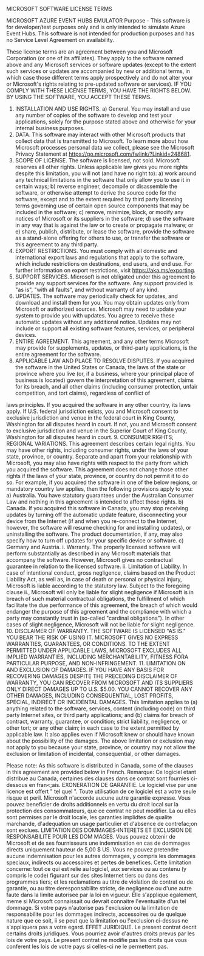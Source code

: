 MICROSOFT SOFTWARE LICENSE TERMS 

MICROSOFT AZURE EVENT HUBS EMULATOR
Purpose - This software is for developer/test purposes only and is only intended to simulate Azure Event Hubs. This software is not intended for production purposes and has no Service Level Agreement on availability.

These license terms are an agreement between you and Microsoft Corporation (or one of its affiliates). They apply to the software named above and any Microsoft services or software updates (except to the extent such services or updates are accompanied by new or additional terms, in which case those different terms apply prospectively and do not alter your or Microsoft's rights relating to pre-updated software or services). IF YOU COMPLY WITH THESE LICENSE TERMS, YOU HAVE THE RIGHTS BELOW. BY USING THE SOFTWARE, YOU ACCEPT THESE TERMS.
1. INSTALLATION AND USE RIGHTS.
a) General. You may install and use any number of copies of the software to develop and test your applications, solely for the purpose stated above and otherwise for your internal business purposes.
2. DATA. This software may interact with other Microsoft products that collect data that is transmitted to Microsoft. To learn more about how Microsoft processes personal data we collect, please see the Microsoft Privacy Statement at https://go.microsoft.com/fwlink/?Linkid=248681.
3. SCOPE OF LICENSE. The software is licensed, not sold. Microsoft reserves all other rights. Unless applicable law gives you more rights despite this limitation, you will not (and have no right to):
a) work around any technical limitations in the software that only allow you to use it in certain ways;
b) reverse engineer, decompile or disassemble the software, or otherwise attempt to derive the source code for the software, except and to the extent required by third party licensing terms governing use of certain open source components that may be included in the software;
c) remove, minimize, block, or modify any notices of Microsoft or its suppliers in the software;
d) use the software in any way that is against the law or to create or propagate malware; or
e) share, publish, distribute, or lease the software, provide the software as a stand-alone offering for others to use, or transfer the software or this agreement to any third party.
4. EXPORT RESTRICTIONS. You must comply with all domestic and international export laws and regulations that apply to the software, which include restrictions on destinations, end users, and end use. For further information on export restrictions, visit https://aka.ms/exporting.
5. SUPPORT SERVICES. Microsoft is not obligated under this agreement to provide any support services for
the software. Any support provided is "as is", "with all faults", and without warranty of any kind.
6. UPDATES. The software may periodically check for updates, and download and install them for you. You may obtain updates only from Microsoft or authorized sources. Microsoft may need to update your system to provide you with updates. You agree to receive these automatic updates without any additional notice. Updates may not include or support all existing software features, services, or peripheral devices.
7. ENTIRE AGREEMENT. This agreement, and any other terms Microsoft may provide for supplements, updates, or third-party applications, is the entire agreement for the software.
8. APPLICABLE LAW AND PLACE TO RESOLVE DISPUTES. If you acquired the software in the United States or Canada, the laws of the state or province where you live (or, if a business, where your principal place of business is located) govern the interpretation of this agreement, claims for its breach, and all other claims (including consumer protection, unfair competition, and tort claims), regardless of conflict of

laws principles. If you acquired the software in any other country, its laws apply. If U.S. federal jurisdiction exists, you and Microsoft consent to exclusive jurisdiction and venue in the federal court in King County, Washington for all disputes heard in court. If not, you and Microsoft consent to exclusive jurisdiction and venue in the Superior Court of King County, Washington for all disputes heard in court.
9. CONSUMER RIGHTS; REGIONAL VARIATIONS. This agreement describes certain legal rights. You may have other rights, including consumer rights, under the laws of your state, province, or country. Separate and apart from your relationship with Microsoft, you may also have rights with respect to the party from which you acquired the software. This agreement does not change those other rights if the laws of your state, province, or country do not permit it to do so. For example, if you acquired the software in one of the below regions, or mandatory country law applies, then the following provisions apply to you:
a) Australia. You have statutory guarantees under the Australian Consumer Law and nothing in this agreement is intended to affect those rights.
b) Canada. If you acquired this software in Canada, you may stop receiving updates by turning off the automatic update feature, disconnecting your device from the Internet (if and when you re-connect to the Internet, however, the software will resume checking for and installing updates), or uninstalling the software. The product documentation, if any, may also specify how to turn off updates for your specific device or software.
c) Germany and Austria.
i. Warranty. The properly licensed software will perform substantially as described in any Microsoft materials that accompany the software. However, Microsoft gives no contractual guarantee in relation to the licensed software.
ii. Limitation of Liability. In case of intentional conduct, gross negligence, claims based on the Product Liability Act, as well as, in case of death or personal or physical injury, Microsoft is liable according to the statutory law.
Subject to the foregoing clause ii., Microsoft will only be liable for slight negligence if Microsoft is in breach of such material contractual obligations, the fulfillment of which facilitate the due performance of this agreement, the breach of which would endanger the purpose of this agreement and the compliance with which a party may constantly trust in (so-called "cardinal obligations"). In other cases of slight negligence, Microsoft will not be liable for slight negligence.
10. DISCLAIMER OF WARRANTY. THE SOFTWARE IS LICENSED "AS IS." YOU BEAR THE RISK OF USING IT. MICROSOFT GIVES NO EXPRESS WARRANTIES, GUARANTEES, OR CONDITIONS. TO THE EXTENT PERMITTED UNDER APPLICABLE LAWS, MICROSOFT EXCLUDES ALL IMPLIED WARRANTIES, INCLUDING MERCHANTABILITY, FITNESS FORA PARTICULAR PURPOSE, AND NON-INFRINGEMENT.
11. LIMITATION ON AND EXCLUSION OF DAMAGES. IF YOU HAVE ANY BASIS FOR RECOVERING DAMAGES DESPITE THE PRECEDING DISCLAIMER OF WARRANTY, YOU CAN RECOVER FROM MICROSOFT AND ITS SUPPLIERS ONLY DIRECT DAMAGES UP TO U.S. $5.00. YOU CANNOT RECOVER ANY OTHER DAMAGES, INCLUDING CONSEQUENTIAL, LOST PROFITS, SPECIAL, INDIRECT OR INCIDENTAL DAMAGES.
This limitation applies to (a) anything related to the software, services, content (including code) on third party Internet sites, or third party applications; and (b) claims for breach of contract, warranty, guarantee, or condition; strict liability, negligence, or other tort; or any other claim; in each case to the extent permitted by applicable law.
It also applies even if Microsoft knew or should have known about the possibility of the damages. The above limitation or exclusion may not apply to you because your state, province, or country may not allow the exclusion or limitation of incidental, consequential, or other damages.

Please note: As this software is distributed in Canada, some of the clauses in this agreement are provided below in French.
Remarque: Ce logiciel etant distribue au Canada, certaines des clauses dans ce contrat sont fournies ci-dessous en fran<;ais.
EXONERATION DE GARANTIE. Le logiciel vise par une licence est offert " tel quel ". Toute utilisation de ce logiciel est a votre seule risque et peril. Microsoft n'accorde aucune autre
garantie expresse. Vous pouvez beneficier de droits additionnels en vertu du droit local sur la protection des consommateurs, que ce contrat ne peut modifier. La ou elles sont permises par le droit locale, les garanties implidtes de qualite marchande, d'adequation	un usage particulier et d'absence de contrefac;on sont exclues.
LIMITATION DES DOMMAGES-INTERETS ET EXCLUSION DE RESPONSABILITE POUR LES
DOM MAGES. Vous pouvez obtenir de Microsoft et de ses fournisseurs une indemnisation en cas de dommages directs uniquement	hauteur de 5,00 $ US. Vous ne pouvez pretendre	aucune indemnisation pour les autres dommages, y compris les dommages speciaux, indirects ou accessoires et pertes de benefices.
Cette limitation concerne:
  tout ce qui est relie au logiciel, aux services ou au contenu (y compris le code) figurant sur des sites Internet tiers ou dans des programmes tiers; et
  les reclamations au titre de violation de contrat ou de garantie, ou au titre deresponsabilite stricte, de negligence ou d'une autre faute dans la limite autorisee par la loi en vigueur.
Elle s'applique egalement, meme si Microsoft connaissait ou devrait connaitre l'eventualite d'un
tel dommage. Si votre pays n'autorise pas !'exclusion ou la limitation de responsabilite pour les dommages indirects, accessoires ou de quelque nature que ce soit, ii se peut que la limitation ou
!'exclusion ci-dessus ne s'appliquera pas a votre egard.
EFFET JURIDIQUE. Le present contrat decrit certains droits juridiques. Vous pourriez avoir d'autres droits prevus par les lois de votre pays. Le present contrat ne modifie pas les droits que vous conferent les lois de votre pays si celles-ci ne le permettent pas.

